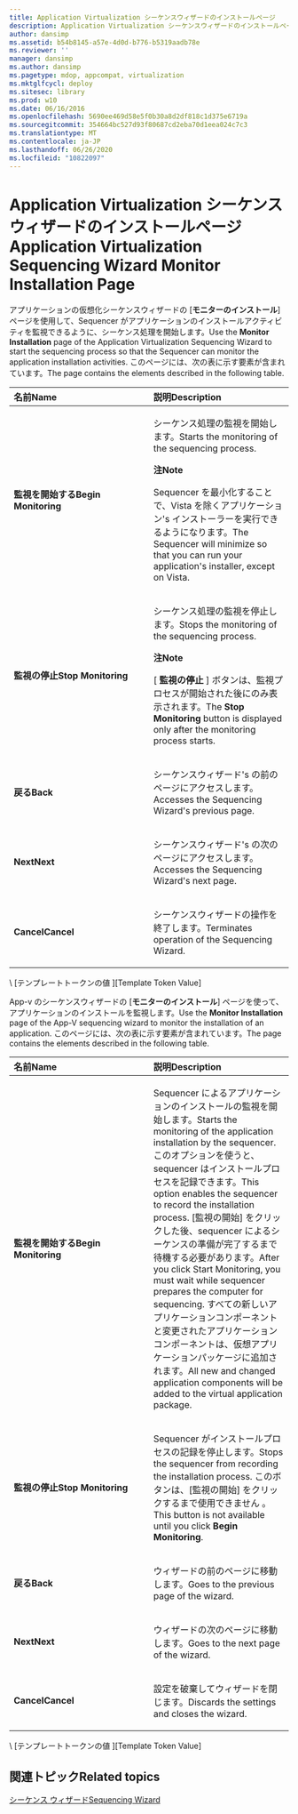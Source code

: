 ```yaml
---
title: Application Virtualization シーケンスウィザードのインストールページ
description: Application Virtualization シーケンスウィザードのインストールページ
author: dansimp
ms.assetid: b54b8145-a57e-4d0d-b776-b5319aadb78e
ms.reviewer: ''
manager: dansimp
ms.author: dansimp
ms.pagetype: mdop, appcompat, virtualization
ms.mktglfcycl: deploy
ms.sitesec: library
ms.prod: w10
ms.date: 06/16/2016
ms.openlocfilehash: 5690ee469d58e5f0b30a8d2df818c1d375e6719a
ms.sourcegitcommit: 354664bc527d93f80687cd2eba70d1eea024c7c3
ms.translationtype: MT
ms.contentlocale: ja-JP
ms.lasthandoff: 06/26/2020
ms.locfileid: "10822097"
---
```

# <span data-ttu-id="d107e-103">Application Virtualization シーケンスウィザードのインストールページ</span><span class="sxs-lookup"><span data-stu-id="d107e-103">Application Virtualization Sequencing Wizard Monitor Installation Page</span></span>


<span data-ttu-id="d107e-104">アプリケーションの仮想化シーケンスウィザードの [**モニターのインストール**] ページを使用して、Sequencer がアプリケーションのインストールアクティビティを監視できるように、シーケンス処理を開始します。</span><span class="sxs-lookup"><span data-stu-id="d107e-104">Use the **Monitor Installation** page of the Application Virtualization Sequencing Wizard to start the sequencing process so that the Sequencer can monitor the application installation activities.</span></span> <span data-ttu-id="d107e-105">このページには、次の表に示す要素が含まれています。</span><span class="sxs-lookup"><span data-stu-id="d107e-105">The page contains the elements described in the following table.</span></span>

<table>
<colgroup>
<col width="50%" />
<col width="50%" />
</colgroup>
<thead>
<tr class="header">
<th align="left"><span data-ttu-id="d107e-106">名前</span><span class="sxs-lookup"><span data-stu-id="d107e-106">Name</span></span></th>
<th align="left"><span data-ttu-id="d107e-107">説明</span><span class="sxs-lookup"><span data-stu-id="d107e-107">Description</span></span></th>
</tr>
</thead>
<tbody>
<tr class="odd">
<td align="left"><p><strong><span data-ttu-id="d107e-108">監視を開始する</span><span class="sxs-lookup"><span data-stu-id="d107e-108">Begin Monitoring</span></span></strong></p></td>
<td align="left"><p><span data-ttu-id="d107e-109">シーケンス処理の監視を開始します。</span><span class="sxs-lookup"><span data-stu-id="d107e-109">Starts the monitoring of the sequencing process.</span></span></p>
<div class="alert">
<strong><span data-ttu-id="d107e-110">注</span><span class="sxs-lookup"><span data-stu-id="d107e-110">Note</span></span></strong><br/><p><span data-ttu-id="d107e-111">Sequencer を最小化することで、Vista を除くアプリケーション&#39;s インストーラーを実行できるようになります。</span><span class="sxs-lookup"><span data-stu-id="d107e-111">The Sequencer will minimize so that you can run your application&#39;s installer, except on Vista.</span></span></p>
</div>
<div>

</div></td>
</tr>
<tr class="even">
<td align="left"><p><strong><span data-ttu-id="d107e-112">監視の停止</span><span class="sxs-lookup"><span data-stu-id="d107e-112">Stop Monitoring</span></span></strong></p></td>
<td align="left"><p><span data-ttu-id="d107e-113">シーケンス処理の監視を停止します。</span><span class="sxs-lookup"><span data-stu-id="d107e-113">Stops the monitoring of the sequencing process.</span></span></p>
<div class="alert">
<strong><span data-ttu-id="d107e-114">注</span><span class="sxs-lookup"><span data-stu-id="d107e-114">Note</span></span></strong><br/><p><span data-ttu-id="d107e-115">[ <strong> 監視の停止 </strong> ] ボタンは、監視プロセスが開始された後にのみ表示されます。</span><span class="sxs-lookup"><span data-stu-id="d107e-115">The <strong>Stop Monitoring</strong> button is displayed only after the monitoring process starts.</span></span></p>
</div>
<div>

</div></td>
</tr>
<tr class="odd">
<td align="left"><p><strong><span data-ttu-id="d107e-116">戻る</span><span class="sxs-lookup"><span data-stu-id="d107e-116">Back</span></span></strong></p></td>
<td align="left"><p><span data-ttu-id="d107e-117">シーケンスウィザード&#39;s の前のページにアクセスします。</span><span class="sxs-lookup"><span data-stu-id="d107e-117">Accesses the Sequencing Wizard&#39;s previous page.</span></span></p></td>
</tr>
<tr class="even">
<td align="left"><p><strong><span data-ttu-id="d107e-118">Next</span><span class="sxs-lookup"><span data-stu-id="d107e-118">Next</span></span></strong></p></td>
<td align="left"><p><span data-ttu-id="d107e-119">シーケンスウィザード&#39;s の次のページにアクセスします。</span><span class="sxs-lookup"><span data-stu-id="d107e-119">Accesses the Sequencing Wizard&#39;s next page.</span></span></p></td>
</tr>
<tr class="odd">
<td align="left"><p><strong><span data-ttu-id="d107e-120">Cancel</span><span class="sxs-lookup"><span data-stu-id="d107e-120">Cancel</span></span></strong></p></td>
<td align="left"><p><span data-ttu-id="d107e-121">シーケンスウィザードの操作を終了します。</span><span class="sxs-lookup"><span data-stu-id="d107e-121">Terminates operation of the Sequencing Wizard.</span></span></p></td>
</tr>
</tbody>
</table>



<span data-ttu-id="d107e-122">\ [テンプレートトークンの値 \]</span><span class="sxs-lookup"><span data-stu-id="d107e-122">\[Template Token Value\]</span></span>

<span data-ttu-id="d107e-123">App-v のシーケンスウィザードの [**モニターのインストール**] ページを使って、アプリケーションのインストールを監視します。</span><span class="sxs-lookup"><span data-stu-id="d107e-123">Use the **Monitor Installation** page of the App-V sequencing wizard to monitor the installation of an application.</span></span> <span data-ttu-id="d107e-124">このページには、次の表に示す要素が含まれています。</span><span class="sxs-lookup"><span data-stu-id="d107e-124">The page contains the elements described in the following table.</span></span>

<table>
<colgroup>
<col width="50%" />
<col width="50%" />
</colgroup>
<thead>
<tr class="header">
<th align="left"><span data-ttu-id="d107e-125">名前</span><span class="sxs-lookup"><span data-stu-id="d107e-125">Name</span></span></th>
<th align="left"><span data-ttu-id="d107e-126">説明</span><span class="sxs-lookup"><span data-stu-id="d107e-126">Description</span></span></th>
</tr>
</thead>
<tbody>
<tr class="odd">
<td align="left"><p><strong><span data-ttu-id="d107e-127">監視を開始する</span><span class="sxs-lookup"><span data-stu-id="d107e-127">Begin Monitoring</span></span></strong></p></td>
<td align="left"><p><span data-ttu-id="d107e-128">Sequencer によるアプリケーションのインストールの監視を開始します。</span><span class="sxs-lookup"><span data-stu-id="d107e-128">Starts the monitoring of the application installation by the sequencer.</span></span> <span data-ttu-id="d107e-129">このオプションを使うと、sequencer はインストールプロセスを記録できます。</span><span class="sxs-lookup"><span data-stu-id="d107e-129">This option enables the sequencer to record the installation process.</span></span> <span data-ttu-id="d107e-130">[監視の開始] をクリックした後、sequencer によるシーケンスの準備が完了するまで待機する必要があります。</span><span class="sxs-lookup"><span data-stu-id="d107e-130">After you click Start Monitoring, you must wait while sequencer prepares the computer for sequencing.</span></span> <span data-ttu-id="d107e-131">すべての新しいアプリケーションコンポーネントと変更されたアプリケーションコンポーネントは、仮想アプリケーションパッケージに追加されます。</span><span class="sxs-lookup"><span data-stu-id="d107e-131">All new and changed application components will be added to the virtual application package.</span></span></p></td>
</tr>
<tr class="even">
<td align="left"><p><strong><span data-ttu-id="d107e-132">監視の停止</span><span class="sxs-lookup"><span data-stu-id="d107e-132">Stop Monitoring</span></span></strong></p></td>
<td align="left"><p><span data-ttu-id="d107e-133">Sequencer がインストールプロセスの記録を停止します。</span><span class="sxs-lookup"><span data-stu-id="d107e-133">Stops the sequencer from recording the installation process.</span></span> <span data-ttu-id="d107e-134">このボタンは、[監視の開始] をクリックするまで使用できません <strong> </strong> 。</span><span class="sxs-lookup"><span data-stu-id="d107e-134">This button is not available until you click <strong>Begin Monitoring</strong>.</span></span></p></td>
</tr>
<tr class="odd">
<td align="left"><p><strong><span data-ttu-id="d107e-135">戻る</span><span class="sxs-lookup"><span data-stu-id="d107e-135">Back</span></span></strong></p></td>
<td align="left"><p><span data-ttu-id="d107e-136">ウィザードの前のページに移動します。</span><span class="sxs-lookup"><span data-stu-id="d107e-136">Goes to the previous page of the wizard.</span></span></p></td>
</tr>
<tr class="even">
<td align="left"><p><strong><span data-ttu-id="d107e-137">Next</span><span class="sxs-lookup"><span data-stu-id="d107e-137">Next</span></span></strong></p></td>
<td align="left"><p><span data-ttu-id="d107e-138">ウィザードの次のページに移動します。</span><span class="sxs-lookup"><span data-stu-id="d107e-138">Goes to the next page of the wizard.</span></span></p></td>
</tr>
<tr class="odd">
<td align="left"><p><strong><span data-ttu-id="d107e-139">Cancel</span><span class="sxs-lookup"><span data-stu-id="d107e-139">Cancel</span></span></strong></p></td>
<td align="left"><p><span data-ttu-id="d107e-140">設定を破棄してウィザードを閉じます。</span><span class="sxs-lookup"><span data-stu-id="d107e-140">Discards the settings and closes the wizard.</span></span></p></td>
</tr>
</tbody>
</table>



<span data-ttu-id="d107e-141">\ [テンプレートトークンの値 \]</span><span class="sxs-lookup"><span data-stu-id="d107e-141">\[Template Token Value\]</span></span>

## <span data-ttu-id="d107e-142">関連トピック</span><span class="sxs-lookup"><span data-stu-id="d107e-142">Related topics</span></span>


[<span data-ttu-id="d107e-143">シーケンス ウィザード</span><span class="sxs-lookup"><span data-stu-id="d107e-143">Sequencing Wizard</span></span>](sequencing-wizard.md)









